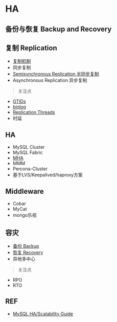 # HA

## 备份与恢复 Backup and Recovery



## 复制 Replication

- [复制机制](Replication/replication.md)
- 同步复制
- [Semisynchronous Replication 半同步复制](Replication/semisync.md)
- Asynchronous Replication 异步复制

> 关注点

- [GTIDs](Replication/GTIDs.md)
- [binlog](../Mgmt/Maintenance/Log/binlog.md)
- [Replication Threads](Replication/ReplicationThreads.md)
- 时延

## HA

- MySQL Cluster
- MySQL Fabric
- [MHA](MHA/Readme.md)
- MMM
- Percona-Cluster
- 基于LVS/Keepalived/haproxy方案

## Middleware

- Cobar
- MyCat
- mongo乐视


## 容灾

- [备份 Backup](Backup/Readme.md)
- [恢复 Recovery](Recovery/Readme.md)
- 异地多中心


> 关注点

- RPO
- RTO

## REF

- [MySQL HA/Scalability Guide](https://dev.mysql.com/doc/mysql-ha-scalability/en/)

